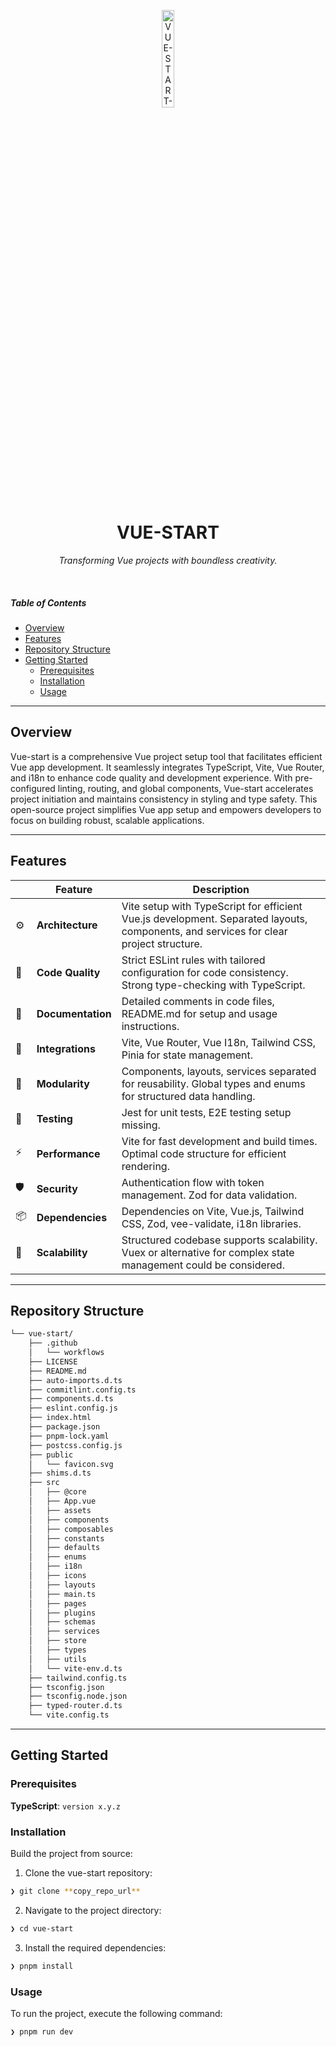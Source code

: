 <p align="center">
  <img src="https://svgl.app/library/vue.svg" width="20%" alt="VUE-START-logo">
</p>
<p align="center">
    <h1 align="center">VUE-START</h1>
</p>
<p align="center">
    <em>Transforming Vue projects with boundless creativity.</em>
</p>
<p align="center">
  <!-- default option, no dependency badges. -->
</p>

<br>

#####  Table of Contents

- [ Overview](#-overview)
- [ Features](#-features)
- [ Repository Structure](#-repository-structure)
- [ Getting Started](#-getting-started)
    - [ Prerequisites](#-prerequisites)
    - [ Installation](#-installation)
    - [ Usage](#-usage)

---

##  Overview

Vue-start is a comprehensive Vue project setup tool that facilitates efficient Vue app development. It seamlessly integrates TypeScript, Vite, Vue Router, and i18n to enhance code quality and development experience. With pre-configured linting, routing, and global components, Vue-start accelerates project initiation and maintains consistency in styling and type safety. This open-source project simplifies Vue app setup and empowers developers to focus on building robust, scalable applications.

---

##  Features

|    |   Feature         | Description |
|----|-------------------|---------------------------------------------------------------|
| ⚙️  | **Architecture**  | Vite setup with TypeScript for efficient Vue.js development. Separated layouts, components, and services for clear project structure. |
| 🔩 | **Code Quality**  | Strict ESLint rules with tailored configuration for code consistency. Strong type-checking with TypeScript. |
| 📄 | **Documentation** | Detailed comments in code files, README.md for setup and usage instructions. |
| 🔌 | **Integrations**  | Vite, Vue Router, Vue I18n, Tailwind CSS, Pinia for state management. |
| 🧩 | **Modularity**    | Components, layouts, services separated for reusability. Global types and enums for structured data handling. |
| 🧪 | **Testing**       | Jest for unit tests, E2E testing setup missing. |
| ⚡️  | **Performance**   | Vite for fast development and build times. Optimal code structure for efficient rendering. |
| 🛡️ | **Security**      | Authentication flow with token management. Zod for data validation. |
| 📦 | **Dependencies**  | Dependencies on Vite, Vue.js, Tailwind CSS, Zod, vee-validate, i18n libraries. |
| 🚀 | **Scalability**   | Structured codebase supports scalability. Vuex or alternative for complex state management could be considered. |

---

##  Repository Structure

```sh
└── vue-start/
    ├── .github
    │   └── workflows
    ├── LICENSE
    ├── README.md
    ├── auto-imports.d.ts
    ├── commitlint.config.ts
    ├── components.d.ts
    ├── eslint.config.js
    ├── index.html
    ├── package.json
    ├── pnpm-lock.yaml
    ├── postcss.config.js
    ├── public
    │   └── favicon.svg
    ├── shims.d.ts
    ├── src
    │   ├── @core
    │   ├── App.vue
    │   ├── assets
    │   ├── components
    │   ├── composables
    │   ├── constants
    │   ├── defaults
    │   ├── enums
    │   ├── i18n
    │   ├── icons
    │   ├── layouts
    │   ├── main.ts
    │   ├── pages
    │   ├── plugins
    │   ├── schemas
    │   ├── services
    │   ├── store
    │   ├── types
    │   ├── utils
    │   └── vite-env.d.ts
    ├── tailwind.config.ts
    ├── tsconfig.json
    ├── tsconfig.node.json
    ├── typed-router.d.ts
    └── vite.config.ts
```

---

##  Getting Started

###  Prerequisites

**TypeScript**: `version x.y.z`

###  Installation

Build the project from source:

1. Clone the vue-start repository:
```sh
❯ git clone **copy_repo_url**
```

2. Navigate to the project directory:
```sh
❯ cd vue-start
```

3. Install the required dependencies:
```sh
❯ pnpm install
```

###  Usage

To run the project, execute the following command:

```sh
❯ pnpm run dev
```
